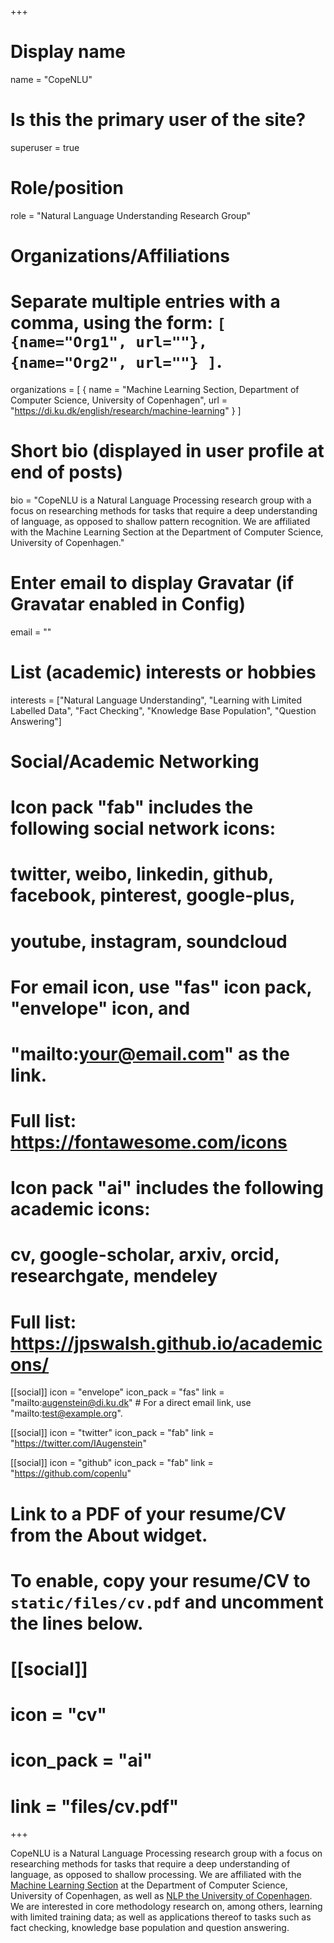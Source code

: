 +++
# Display name
name = "CopeNLU"

# Is this the primary user of the site?
superuser = true

# Role/position
role = "Natural Language Understanding Research Group"

# Organizations/Affiliations
#   Separate multiple entries with a comma, using the form: `[ {name="Org1", url=""}, {name="Org2", url=""} ]`.
organizations = [ { name = "Machine Learning Section, Department of Computer Science, University of Copenhagen", url = "https://di.ku.dk/english/research/machine-learning" } ]

# Short bio (displayed in user profile at end of posts)
bio = "CopeNLU is a Natural Language Processing research group with a focus on researching methods for tasks that require a deep understanding of language, as opposed to shallow pattern recognition. We are affiliated with the Machine Learning Section at the Department of Computer Science, University of Copenhagen."

# Enter email to display Gravatar (if Gravatar enabled in Config)
email = ""

# List (academic) interests or hobbies
interests = ["Natural Language Understanding", "Learning with Limited Labelled Data", "Fact Checking", "Knowledge Base Population", "Question Answering"]


# Social/Academic Networking
#
# Icon pack "fab" includes the following social network icons:
#
#   twitter, weibo, linkedin, github, facebook, pinterest, google-plus,
#   youtube, instagram, soundcloud
#
#   For email icon, use "fas" icon pack, "envelope" icon, and
#   "mailto:your@email.com" as the link.
#
#   Full list: https://fontawesome.com/icons
#
# Icon pack "ai" includes the following academic icons:
#
#   cv, google-scholar, arxiv, orcid, researchgate, mendeley
#
#   Full list: https://jpswalsh.github.io/academicons/

[[social]]
  icon = "envelope"
  icon_pack = "fas"
  link = "mailto:augenstein@di.ku.dk"  # For a direct email link, use "mailto:test@example.org".

[[social]]
  icon = "twitter"
  icon_pack = "fab"
  link = "https://twitter.com/IAugenstein"

[[social]]
  icon = "github"
  icon_pack = "fab"
  link = "https://github.com/copenlu"

# Link to a PDF of your resume/CV from the About widget.
# To enable, copy your resume/CV to `static/files/cv.pdf` and uncomment the lines below.
# [[social]]
#   icon = "cv"
#   icon_pack = "ai"
#   link = "files/cv.pdf"

+++

CopeNLU is a Natural Language Processing research group with a focus on researching methods for tasks that require a deep understanding of language, as opposed to shallow processing.
We are affiliated with the <a href="https://di.ku.dk/english/research/machine-learning">Machine Learning Section</a> at the Department of Computer Science, University of Copenhagen, as well as <a href="https://di.ku.dk/english/research/imagesection/nlp/">NLP the University of Copenhagen</a>. We are interested in core methodology research on, among others, learning with limited training data; as well as applications thereof to tasks such as fact checking, knowledge base population and question answering.
